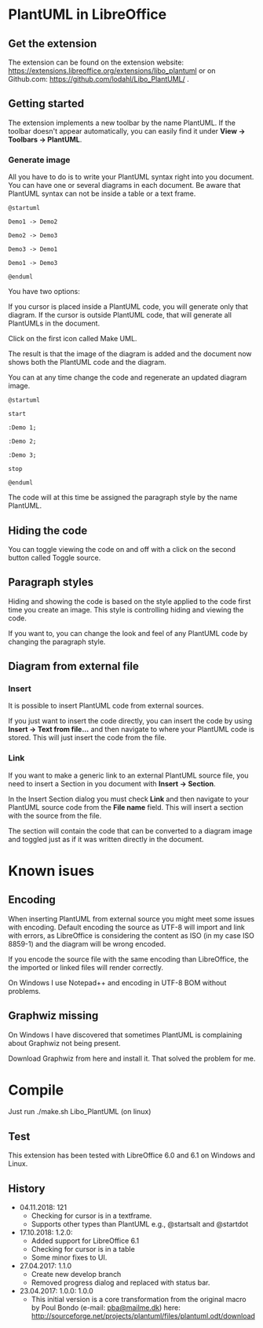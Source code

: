 # PlantUML in LibreOffice

## Get the extension

The extension can be found on the extension website: https://extensions.libreoffice.org/extensions/libo_plantuml or on Github.com: https://github.com/lodahl/Libo_PlantUML/ .

## Getting started

The extension implements a new toolbar by the name PlantUML. If the toolbar doesn't appear automatically, you can easily find it under **View → Toolbars → PlantUML**.

### Generate image

All you have to do is to write your PlantUML syntax right into you document. You can have one or several diagrams in each document. Be aware that PlantUML syntax can not be inside a table or a text frame.

`@startuml`

`Demo1 -> Demo2`

`Demo2 -> Demo3`

`Demo3 -> Demo1`

`Demo1 -> Demo3`

`@enduml`

You have two options:

If you cursor is placed inside a PlantUML code, you will generate only that diagram. If the cursor is outside PlantUML code, that will generate all PlantUMLs in the document.

Click on the first icon called Make UML.

The result is that the image of the diagram is added and the document now shows both the PlantUML code and the diagram.

You can at any time change the code and regenerate an updated diagram image.

`@startuml`

`start`

`:Demo 1;`

`:Demo 2;`

`:Demo 3;`

`stop`

`@enduml`

The code will at this time be assigned the paragraph style by the name PlantUML.

## Hiding the code

You can toggle viewing the code on and off with a click on the second button called Toggle source.

## Paragraph styles

Hiding and showing the code is based on the style applied to the code first time you create an image. This style is controlling hiding and viewing the code.

If you want to, you can change the look and feel of any PlantUML code by changing the paragraph style.

## Diagram from external file

### Insert

It is possible to insert PlantUML code from external sources.

If you just want to insert the code directly, you can insert the code by using **Insert → Text from file...** and then navigate to where your PlantUML code is stored. This will just insert the code from the file.

### Link

If you want to make a generic link to an external PlantUML source file, you need to insert a Section in you document with **Insert → Section**.

In the Insert Section dialog you must check **Link** and then navigate to your PlantUML source code from the **File name** field. This will insert a section with the source from the file.

The section will contain the code that can be converted to a diagram image and toggled just as if it was written directly in the document.

# Known isues

## Encoding

When inserting PlantUML from external source you might meet some issues with encoding. Default encoding the source as UTF-8 will import and link with errors, as LibreOffice is considering the content as ISO (in my case ISO 8859-1) and the diagram will be wrong encoded. 

If you encode the source file with the same encoding than LibreOffice, the the imported or linked files will render correctly.

On Windows I use Notepad++ and encoding in UTF-8 BOM without problems.

## Graphwiz missing

On Windows I have discovered that sometimes PlantUML is complaining about Graphwiz not being present. 

Download Graphwiz from here and install it. That solved the problem for me.

# Compile

Just run ./make.sh Libo_PlantUML (on linux)

## Test

This extension has been tested with LibreOffice 6.0 and 6.1 on Windows and Linux.

## History

* 04.11.2018: 121
  * Checking for cursor is in a textframe.
  * Supports other types than PlantUML e.g., @startsalt and @startdot
* 17.10.2018: 1.2.0:
  * Added support for LibreOffice 6.1
  * Checking for cursor is in a table
  * Some minor fixes to UI.
* 27.04.2017: 1.1.0
  * Create new develop branch
  * Removed progress dialog and replaced with status bar.
* 23.04.2017: 1.0.0: 1.0.0
  * This initial version is a core transformation from the original macro by Poul Bondo (e-mail: pba@mailme.dk) here: http://sourceforge.net/projects/plantuml/files/plantuml.odt/download
